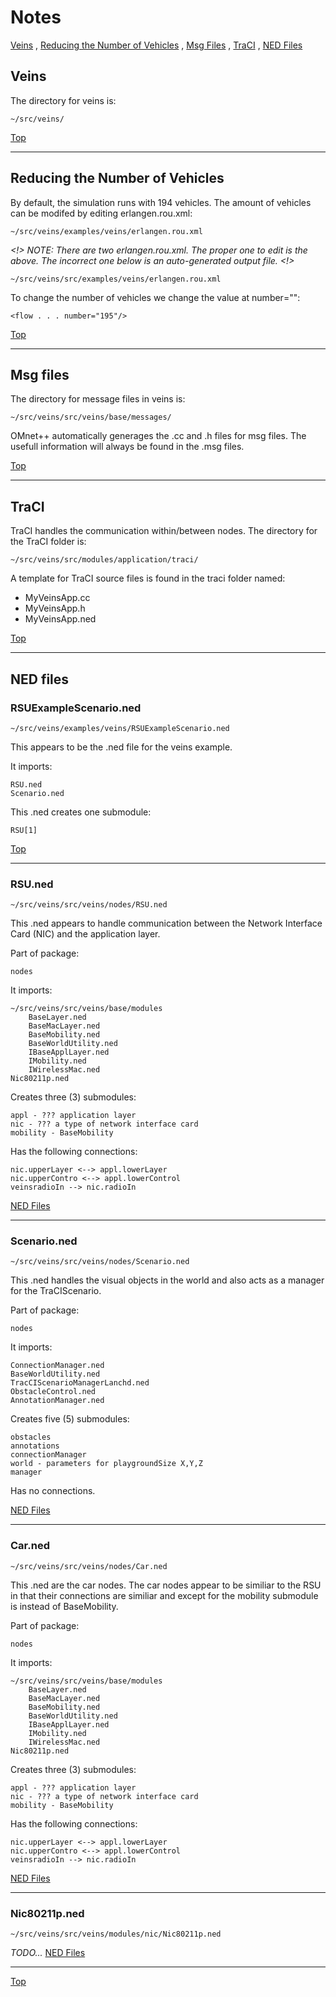 # <a name="top_of_page"></a>Notes
[Veins](#veins) , [Reducing the Number of Vehicles](#reduce_veh) , [Msg Files](#msg_files) , [TraCI](#traci) , [NED Files](#ned_files)
<br/>
## <a name="veins"></a>Veins
The directory for veins is:
```
~/src/veins/
```


[Top](#top_of_page)


----

## <a name="reduce_veh"></a>Reducing the Number of Vehicles

By default, the simulation runs with 194 vehicles. The amount of vehicles can be modifed by editing erlangen.rou.xml:
```
~/src/veins/examples/veins/erlangen.rou.xml
```

*<!> NOTE: There are two erlangen.rou.xml. The proper one to edit is the above. The incorrect one below is an auto-generated output file. <!>*
```
~/src/veins/src/examples/veins/erlangen.rou.xml
```

To change the number of vehicles we change the value at number="":
```
<flow . . . number="195"/>
```


[Top](#top_of_page)


----

## <a name="msg_files"></a>Msg files

The directory for message files in veins is:
```
~/src/veins/src/veins/base/messages/
```

OMnet++ automatically generages the .cc and .h files for msg files. The usefull information will always be found in the .msg files.


[Top](#top_of_page)


----

## <a name="traci"></a>TraCI

TraCI handles the communication within/between nodes. The directory for the TraCI folder is:
```
~/src/veins/src/modules/application/traci/
```

A template for TraCI source files is found in the traci folder named:

<ul>
	<li>MyVeinsApp.cc</li>
	<li>MyVeinsApp.h</li>
	<li>MyVeinsApp.ned</li>
</ul>

[Top](#top_of_page)


----

## <a name="ned_files"></a>NED files

### RSUExampleScenario.ned
```
~/src/veins/examples/veins/RSUExampleScenario.ned
```
This appears to be the .ned file for the veins example.

It imports:
```
RSU.ned
Scenario.ned
```

This .ned creates one submodule:
```
RSU[1]
```

[Top](#top_of_page)


----

### RSU.ned
```
~/src/veins/src/veins/nodes/RSU.ned
```

This .ned appears to handle communication between the Network Interface Card (NIC) and the application layer. 

Part of package:
```
nodes
```

It imports:
```
~/src/veins/src/veins/base/modules
	BaseLayer.ned
	BaseMacLayer.ned
	BaseMobility.ned
	BaseWorldUtility.ned
	IBaseApplLayer.ned
	IMobility.ned
	IWirelessMac.ned
Nic80211p.ned
```

Creates three (3) submodules:
```
appl - ??? application layer 
nic - ??? a type of network interface card
mobility - BaseMobility
```
	
Has the following connections:
```
nic.upperLayer <--> appl.lowerLayer
nic.upperContro <--> appl.lowerControl
veinsradioIn --> nic.radioIn
```	

[NED Files](#ned_files)


----

### Scenario.ned
```
~/src/veins/src/veins/nodes/Scenario.ned
```

This .ned handles the visual objects in the world and also acts as a manager for the TraCIScenario.

Part of package:
```
nodes
```

It imports:
```
ConnectionManager.ned
BaseWorldUtility.ned
TracCIScenarioManagerLanchd.ned
ObstacleControl.ned
AnnotationManager.ned
```	

Creates five (5) submodules:
```
obstacles
annotations
connectionManager
world - parameters for playgroundSize X,Y,Z
manager
```	

Has no connections.

[NED Files](#ned_files)


----

### Car.ned
```
~/src/veins/src/veins/nodes/Car.ned
```

This .ned are the car nodes. The car nodes appear to be similiar to the RSU in that their connections are similiar and except for the mobility submodule is <veinsmobilityType> instead of BaseMobility.

Part of package:
```
nodes
```

It imports:
```
~/src/veins/src/veins/base/modules
	BaseLayer.ned
	BaseMacLayer.ned
	BaseMobility.ned
	BaseWorldUtility.ned
	IBaseApplLayer.ned
	IMobility.ned
	IWirelessMac.ned
Nic80211p.ned
```

Creates three (3) submodules:
```
appl - ??? application layer 
nic - ??? a type of network interface card
mobility - BaseMobility
```	

Has the following connections:
```
nic.upperLayer <--> appl.lowerLayer
nic.upperContro <--> appl.lowerControl
veinsradioIn --> nic.radioIn
```
[NED Files](#ned_files)


----

### Nic80211p.ned
```
~/src/veins/src/veins/modules/nic/Nic80211p.ned
```

*TODO...*
[NED Files](#ned_files)


----

[Top](#top_of_page)
